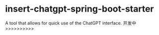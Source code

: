 # insert-chatgpt-spring-boot-starter
A tool that allows for quick use of the ChatGPT interface.
开发中>>>>>>>>>>
